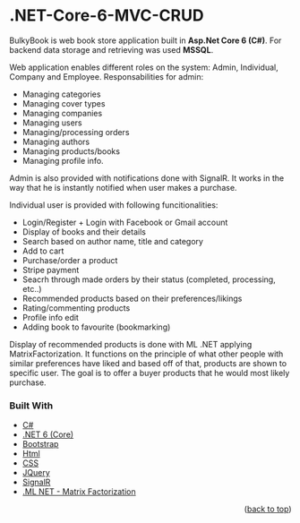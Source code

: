 # .NET-Core-6-MVC-CRUD

BulkyBook is web book store application built in **Asp.Net Core 6 (C#)**. For backend data storage and retrieving was used **MSSQL**.

Web application enables different roles on the system: Admin, Individual, Company and Employee.
Responsabilities for admin:
  - Managing categories
  - Managing cover types
  - Managing companies
  - Managing users
  - Managing/processing orders
  - Managing authors
  - Managing products/books
  - Managing profile info.

Admin is also provided with notifications done with SignalR. It works in the way that he is instantly notified when user makes a purchase.

Individual user is provided with following funcitionalities:
  - Login/Register + Login with Facebook or Gmail account
  - Display of books and their details
  - Search based on author name, title and category
  - Add to cart
  - Purchase/order a product
  - Stripe payment
  - Seacrh through made orders by their status (completed, processing, etc..)
  - Recommended products based on their preferences/likings
  - Rating/commenting products
  - Profile info edit
  - Adding book to favourite (bookmarking)

Display of recommended products is done with ML .NET applying MatrixFactorization. It functions on the principle of what other people with similar
preferences have liked and based off of that, products are shown to specific user. The goal is to offer a buyer products that he would most likely
purchase.

### Built With

* [C#](https://nextjs.org/)
* [.NET 6 (Core)](https://reactjs.org/)
* [Bootstrap](https://vuejs.org/)
* [Html](https://angular.io/)
* [CSS](https://svelte.dev/)
* [JQuery](https://laravel.com)
* [SignalR](https://getbootstrap.com)
* [.ML NET - Matrix Factorization](https://jquery.com)

<p align="right">(<a href="#top">back to top</a>)</p>

